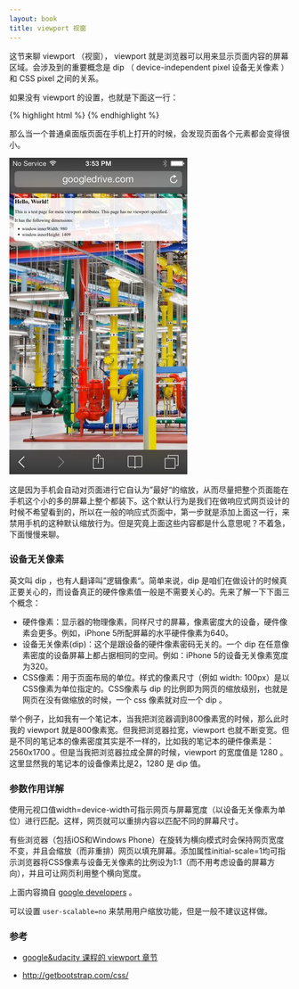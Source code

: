 ```yaml
---
layout: book
title: viewport 视窗
---
```




<!-- 这个内容是动手制作 响应式 页面的第一步，是否应该放到比较靠前的章节呢？ -->

这节来聊 viewport （视窗）， viewport 就是浏览器可以用来显示页面内容的屏幕区域。会涉及到的重要概念是 dip （ device-independent pixel 设备无关像素 ）和 CSS pixel 之间的关系。

如果没有 viewport 的设置，也就是下面这一行：

{% highlight html %}
 <meta name="viewport" content="width=device-width, initial-scale=1" />
{% endhighlight %}

那么当一个普通桌面版页面在手机上打开的时候，会发现页面各个元素都会变得很小。

![](images/viewport/iphone_no_viewport.jpg)

这是因为手机会自动对页面进行它自认为”最好“的缩放，从而尽量把整个页面能在手机这个小的多的屏幕上整个都装下。这个默认行为是我们在做响应式网页设计的时候不希望看到的，所以在一般的响应式页面中，第一步就是添加上面这一行，来禁用手机的这种默认缩放行为。但是究竟上面这些内容都是什么意思呢？不着急，下面慢慢来聊。

### 设备无关像素

英文叫 dip ，也有人翻译叫”逻辑像素“。简单来说，dip 是咱们在做设计的时候真正要关心的，而设备真正的硬件像素值一般是不需要关心的。先来了解一下下面三个概念：


- 硬件像素：显示器的物理像素，同样尺寸的屏幕，像素密度大的设备，硬件像素会更多。例如，iPhone 5所配屏幕的水平硬件像素为640。
- 设备无关像素(dip)：这个是跟设备的硬件像素密码无关的。一个 dip 在任意像素密度的设备屏幕上都占据相同的空间。例如：iPhone 5的设备无关像素宽度为320。
- CSS像素：用于页面布局的单位。样式的像素尺寸（例如 width: 100px）是以CSS像素为单位指定的。CSS像素与 dip 的比例即为网页的缩放级别，也就是网页在没有做缩放的时候，一个 css 像素就对应一个 dip 。


举个例子，比如我有一个笔记本，当我把浏览器调到800像素宽的时候，那么此时我的 viewport 就是800像素宽。但我把浏览器拉宽，viewport 也就不断变宽。但是不同的笔记本的像素密度其实是不一样的，比如我的笔记本的硬件像素是：2560x1700 。但是当我把浏览器拉成全屏的时候，viewport 的宽度值是 1280 。这里显然我的笔记本的设备像素比是2，1280 是 dip 值。

### 参数作用详解

使用元视口值width=device-width可指示网页与屏幕宽度（以设备无关像素为单位）进行匹配。这样，网页就可以重排内容以匹配不同的屏幕尺寸。

有些浏览器（包括iOS和Windows Phone）在旋转为横向模式时会保持网页宽度不变，并且会缩放（而非重排）网页以填充屏幕。添加属性initial-scale=1均可指示浏览器将CSS像素与设备无关像素的比例设为1:1（而不用考虑设备的屏幕方向），并且可让网页利用整个横向宽度。

上面内容摘自 [google developers](https://developers.google.com/speed/docs/insights/ConfigureViewport?hl=zh-cn) 。

可以设置 `user-scalable=no` 来禁用用户缩放功能，但是一般不建议这样做。

<!-- Take a look at the fourth answer. Without a viewport set, your content may be scaled by the browser.
https://www.udacity.com/course/viewer#!/c-ud893/l-3494350031/e-3566519000/m-3565149257

现在知道为啥要设置 viewport 了
 -->



<!-- https://www.udacity.com/course/viewer#!/c-ud893/l-3494350031/m-3495129024

DIP: device independent pixel -->

### 参考

- [google&udacity 课程的 viewport 章节](https://www.udacity.com/course/viewer#!/c-ud893/l-3494350031/m-3493209336)

- <http://getbootstrap.com/css/>
